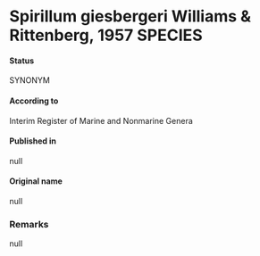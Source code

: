 # Spirillum giesbergeri Williams & Rittenberg, 1957 SPECIES

#### Status
SYNONYM

#### According to
Interim Register of Marine and Nonmarine Genera

#### Published in
null

#### Original name
null

### Remarks
null